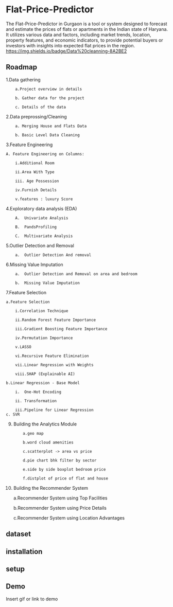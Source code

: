 
# Flat-Price-Predictor

The Flat-Price-Predictor in Gurgaon is a tool or system designed to forecast and estimate the prices of flats or apartments in the Indian state of Haryana. It utilizes various data and factors, including market trends, location, property features, and economic indicators, to provide potential buyers or investors with insights into expected flat prices in the region.
https://img.shields.io/badge/Data%20cleanning-8A2BE2


## Roadmap

1.Data gathering 

        a.Project overview in details

        b. Gather data for the project

        c. Details of the data

2.Data preprossing/Cleaning

        a. Merging House and Flats Data

        b. Basic Level Data Cleaning

3.Feature Engineering

    A. Feature Engineering on Columns:

        i.Additional Room

        ii.Area With Type

        iii. Age Possession

        iv.Furnish Details

        v.features : luxury Score
        
4.Exploratory data analysis (EDA) 

        A.	Univariate Analysis

        B.	PandsProfiling

        C.	Multivariate Analysis

5.Outlier Detection and Removal

        a.	Outlier Detection And removal

6.Missing Value Imputation

        a.	Outlier Detection and Removal on area and bedroom

        b.	Missing Value Imputation

7.Feature Selection

    a.Feature Selection

        i.Correlation Technique

        ii.Random Forest Feature Importance

        iii.Gradient Boosting Feature Importance

        iv.Permutation Importance

        v.LASSO

        vi.Recursive Feature Elimination

        vii.Linear Regression with Weights

        viii.SHAP (Explainable AI)

    b.Linear Regression - Base Model

        i.	One-Hot Encoding

        ii.	Transformation

        iii.Pipeline for Linear Regression
    c. SVR

 9. Building the Analytics Module

            a.geo map 

            b.word cloud amenities

            c.scatterplot -> area vs price 

            d.pie chart bhk filter by sector 

            e.side by side boxplot bedroom price 

            f.distplot of price of flat and house 


 10. Building the Recommender System

        a.Recommender System using Top Facilities

        b.Recommender System using Price Details

        c.Recommender System using Location Advantages
 




## dataset
## installation 
## setup
## Demo

Insert gif or link to demo

